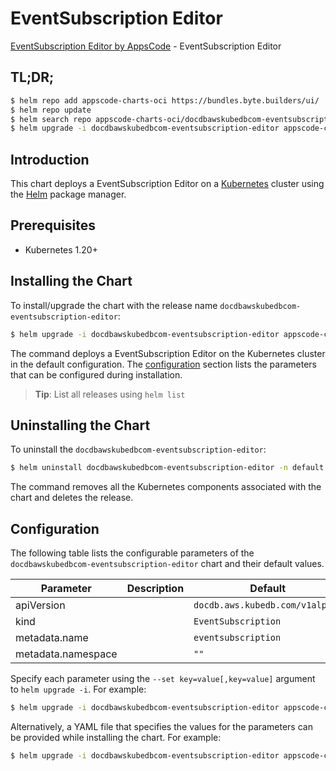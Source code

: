 # EventSubscription Editor

[EventSubscription Editor by AppsCode](https://appscode.com) - EventSubscription Editor

## TL;DR;

```bash
$ helm repo add appscode-charts-oci https://bundles.byte.builders/ui/
$ helm repo update
$ helm search repo appscode-charts-oci/docdbawskubedbcom-eventsubscription-editor --version=v0.5.0
$ helm upgrade -i docdbawskubedbcom-eventsubscription-editor appscode-charts-oci/docdbawskubedbcom-eventsubscription-editor -n default --create-namespace --version=v0.5.0
```

## Introduction

This chart deploys a EventSubscription Editor on a [Kubernetes](http://kubernetes.io) cluster using the [Helm](https://helm.sh) package manager.

## Prerequisites

- Kubernetes 1.20+

## Installing the Chart

To install/upgrade the chart with the release name `docdbawskubedbcom-eventsubscription-editor`:

```bash
$ helm upgrade -i docdbawskubedbcom-eventsubscription-editor appscode-charts-oci/docdbawskubedbcom-eventsubscription-editor -n default --create-namespace --version=v0.5.0
```

The command deploys a EventSubscription Editor on the Kubernetes cluster in the default configuration. The [configuration](#configuration) section lists the parameters that can be configured during installation.

> **Tip**: List all releases using `helm list`

## Uninstalling the Chart

To uninstall the `docdbawskubedbcom-eventsubscription-editor`:

```bash
$ helm uninstall docdbawskubedbcom-eventsubscription-editor -n default
```

The command removes all the Kubernetes components associated with the chart and deletes the release.

## Configuration

The following table lists the configurable parameters of the `docdbawskubedbcom-eventsubscription-editor` chart and their default values.

|     Parameter      | Description |                  Default                   |
|--------------------|-------------|--------------------------------------------|
| apiVersion         |             | <code>docdb.aws.kubedb.com/v1alpha1</code> |
| kind               |             | <code>EventSubscription</code>             |
| metadata.name      |             | <code>eventsubscription</code>             |
| metadata.namespace |             | <code>""</code>                            |


Specify each parameter using the `--set key=value[,key=value]` argument to `helm upgrade -i`. For example:

```bash
$ helm upgrade -i docdbawskubedbcom-eventsubscription-editor appscode-charts-oci/docdbawskubedbcom-eventsubscription-editor -n default --create-namespace --version=v0.5.0 --set apiVersion=docdb.aws.kubedb.com/v1alpha1
```

Alternatively, a YAML file that specifies the values for the parameters can be provided while
installing the chart. For example:

```bash
$ helm upgrade -i docdbawskubedbcom-eventsubscription-editor appscode-charts-oci/docdbawskubedbcom-eventsubscription-editor -n default --create-namespace --version=v0.5.0 --values values.yaml
```
